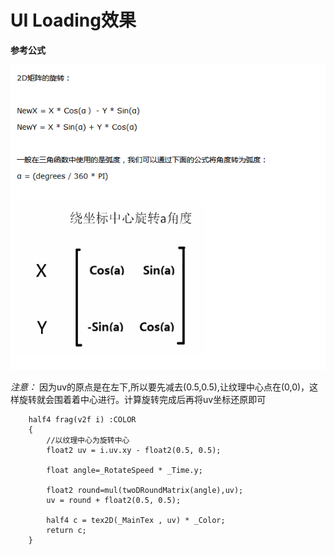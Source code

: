 # UI Loading效果  

**参考公式**  

![equation](screenshoot/equation.png)  

*注意：* 因为uv的原点是在左下,所以要先减去(0.5,0.5),让纹理中心点在(0,0)，这样旋转就会围着着中心进行。计算旋转完成后再将uv坐标还原即可  

```
	half4 frag(v2f i) :COLOR
	{
		//以纹理中心为旋转中心
		float2 uv = i.uv.xy - float2(0.5, 0.5);

		float angle=_RotateSpeed * _Time.y;

		float2 round=mul(twoDRoundMatrix(angle),uv);
		uv = round + float2(0.5, 0.5);				

		half4 c = tex2D(_MainTex , uv) * _Color;
		return c;
	}
```
